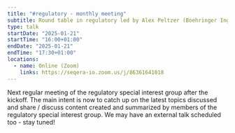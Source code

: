 ```yaml
---
title: "#regulatory - monthly meeting"
subtitle: Round table in regulatory led by Alex Peltzer (Boehringer Ingelheim Pharma GmbH)
type: talk
startDate: "2025-01-21"
startTime: "16:00+01:00"
endDate: "2025-01-21"
endTime: "17:30+01:00"
locations:
  - name: Online (Zoom)
    links: https://seqera-io.zoom.us/j/86361641018
---
```


Next regular meeting of the regulatory special interest group after the kickoff. The main intent is now to catch up on the latest topics discussed and share / discuss content created and summarized by members of the regulatory special interest group. We may have an external talk scheduled too - stay tuned!

